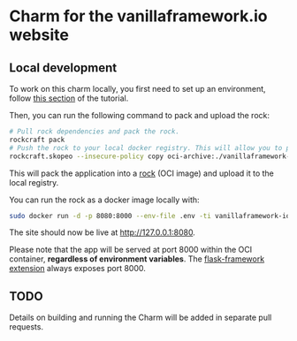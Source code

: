 # Charm for the vanillaframework.io website

## Local development

To work on this charm locally, you first need to set up an environment, follow [this section](https://juju.is/docs/sdk/write-your-first-kubernetes-charm-for-a-flask-app#heading--set-things-up) of the tutorial.

Then, you can run the following command to pack and upload the rock:

```bash
# Pull rock dependencies and pack the rock.
rockcraft pack
# Push the rock to your local docker registry. This will allow you to pull and run it with `docker run` in later steps.
rockcraft.skopeo --insecure-policy copy oci-archive:./vanillaframework-io_0.1_amd64.rock docker-daemon:vanillaframework-io:latest
```

This will pack the application into a [rock](https://documentation.ubuntu.com/rockcraft/en/latest/explanation/rocks/) (OCI image) and upload it to the local registry.

You can run the rock as a docker image locally with:

```bash
sudo docker run -d -p 8080:8000 --env-file .env -ti vanillaframework-io:latest
```

The site should now be live at http://127.0.0.1:8080.

Please note that the app will be served at port 8000 within the OCI container, **regardless of environment variables**.
The [flask-framework extension](https://documentation.ubuntu.com/rockcraft/en/latest/reference/extensions/flask-framework/#flask-framework)
always exposes port 8000.

## TODO

Details on building and running the Charm will be added in separate pull requests.
